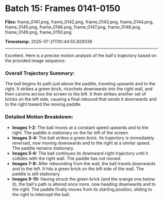 # Batch 15: Frames 0141-0150

**Files:** frame_0141.png, frame_0142.png, frame_0143.png, frame_0144.png, frame_0145.png, frame_0146.png, frame_0147.png, frame_0148.png, frame_0149.png, frame_0150.png

**Timestamp:** 2025-07-21T00:44:55.929336

---

Excellent. Here is a precise motion analysis of the ball's trajectory based on the provided image sequence.

### Overall Trajectory Summary:
The ball begins its path just above the paddle, traveling upwards and to the right. It strikes a green brick, ricochets downwards into the right wall, and then caroms across the screen to the left. It then strikes another set of bricks on the left side, causing a final rebound that sends it downwards and to the right toward the moving paddle.

### Detailed Motion Breakdown:
*   **Images 1-2:** The ball moves at a constant speed upwards and to the right. The paddle is stationary on the far left of the screen.
*   **Images 3-4:** The ball strikes a green brick. Its trajectory is immediately reversed, now moving downwards and to the right at a similar speed. The paddle remains stationary.
*   **Images 5-6:** The ball continues its downward-right trajectory until it collides with the right wall. The paddle has not moved.
*   **Images 7-8:** After rebounding from the wall, the ball travels downwards and to the left. It hits a green brick on the left side of the wall. The paddle is still stationary.
*   **Images 9-10:** Having struck the green brick (and the orange one below it), the ball's path is altered once more, now heading downwards and to the right. The paddle finally moves from its starting position, sliding to the right to intercept the ball.
